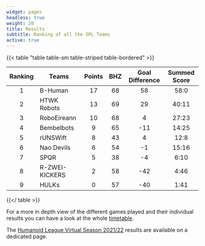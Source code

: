```yaml
---
widget: pages
headless: true
weight: 20
title: Results
subtitle: Ranking of all the SPL Teams
active: true
---
```


{{< table "table table-sm table-striped table-bordered" >}}

| Ranking | Teams          | Points | BHZ | Goal Difference | Summed Score |
| :-----: | -------------- | :----: | :-: | :-------------: | :----------: |
|    1    | B-Human        |   17   | 68  |       58        |     58:0     |
|    2    | HTWK Robots    |   13   | 69  |       29        |    40:11     |
|    3    | RoboEireann    |   10   | 68  |        4        |    27:23     |
|    4    | Bembelbots     |   9    | 65  |       -11       |    14:25     |
|    5    | rUNSWift       |   8    | 43  |        4        |     12:8     |
|    6    | Nao Devils     |   6    | 54  |       -1        |    15:16     |
|    7    | SPQR           |   5    | 38  |       -4        |     6:10     |
|    8    | R-ZWEI-KICKERS |   2    | 58  |       -42       |     4:46     |
|    9    | HULKs          |   0    | 57  |       -40       |     1:41     |

{{</ table >}}

For a more in depth view of the different games played and their individual results you can have a look at the whole [timetable](https://spl.robocup.org/gore-2022-results/).

The [Humanoid League Virtual Season 2021/22](https://humanoid.robocup.org/hl-vs2022/humanoid-league-virtual-season-2021-22/) results are available on a dedicated page.
